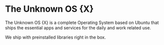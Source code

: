 # The Unknown OS {X}
The Unknown OS {X} is a complete Operating System based on Ubuntu that ships the essential apps and services for the daily and work related use. 

We ship with preinstalled libraries right in the box.
